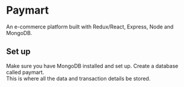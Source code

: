 # Paymart 

An e-commerce platform built with Redux/React, Express, Node and MongoDB.

## Set up
Make sure you have MongoDB installed and set up. Create a database called paymart.  
This is where all the data and transaction details be stored.